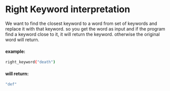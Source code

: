 # Right Keyword interpretation


We want to find the closest keyword to a word from set of keywords and replace it with that keyword.
so you get the word as input and if the program find a keyword close to it, it will return the keyword. otherwise the original word will return.

#### example:

```sh
right_keyword("death")
```
#### will return:
```sh
"def"
```

